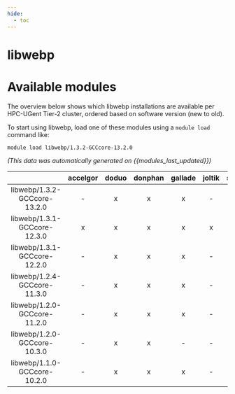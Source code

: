 ```yaml
---
hide:
  - toc
---
```


libwebp
=======

# Available modules


The overview below shows which libwebp installations are available per HPC-UGent Tier-2 cluster, ordered based on software version (new to old).

To start using libwebp, load one of these modules using a `module load` command like:

```shell
module load libwebp/1.3.2-GCCcore-13.2.0
```

*(This data was automatically generated on {{modules_last_updated}})*  

| |accelgor|doduo|donphan|gallade|joltik|shinx|skitty|
| :---: | :---: | :---: | :---: | :---: | :---: | :---: | :---: |
|libwebp/1.3.2-GCCcore-13.2.0|-|x|x|x|-|x|x|
|libwebp/1.3.1-GCCcore-12.3.0|x|x|x|x|x|x|x|
|libwebp/1.3.1-GCCcore-12.2.0|-|x|x|x|-|-|-|
|libwebp/1.2.4-GCCcore-11.3.0|-|x|x|x|-|x|-|
|libwebp/1.2.0-GCCcore-11.2.0|-|x|x|x|-|-|-|
|libwebp/1.2.0-GCCcore-10.3.0|-|x|x|-|-|-|-|
|libwebp/1.1.0-GCCcore-10.2.0|-|x|x|x|-|-|-|
